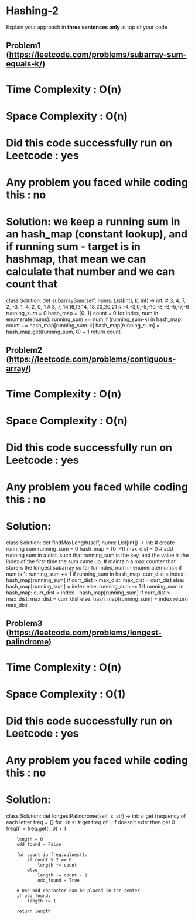 # Hashing-2

Explain your approach in **three sentences only** at top of your code


## Problem1 (https://leetcode.com/problems/subarray-sum-equals-k/)
# Time Complexity : O(n)
# Space Complexity : O(n)
# Did this code successfully run on Leetcode : yes
# Any problem you faced while coding this :  no


# Solution: we keep a running sum in an hash_map (constant lookup), and if running sum - target is in hashmap, that mean we can calculate that number and we can count that
class Solution:
    def subarraySum(self, nums: List[int], k: int) -> int:
        # 3, 4, 7, 2, -3, 1, 4, 2, 0, 1
        # 3, 7, 14,16,13,14, 18,20,20,21
        # -4,-3,0,-5,-10,-8,-3,-5,-7,-6
        running_sum = 0
        hash_map = {0: 1}
        count = 0
        for index, num in enumerate(nums):
            running_sum += num
            if (running_sum-k) in hash_map:
                count += hash_map[running_sum-k]
            hash_map[running_sum] = hash_map.get(running_sum, 0) + 1
        return count

## Problem2 (https://leetcode.com/problems/contiguous-array/)
# Time Complexity : O(n)
# Space Complexity : O(n)
# Did this code successfully run on Leetcode : yes
# Any problem you faced while coding this :  no


# Solution: 
class Solution:
    def findMaxLength(self, nums: List[int]) -> int:
        # create running sum
        running_sum = 0
        hash_map = {0: -1}
        max_dist = 0
        # add running sum in a dict, such that running_sum is the key, and the value is the index of the first time the sum came up. 
        # maintain a max counter that storers the longest subarray so far
        for index, num in enumerate(nums):
            if num is 1: 
                running_sum += 1
                if running_sum in hash_map:
                    curr_dist = index - hash_map[running_sum]
                    if curr_dist > max_dist:
                        max_dist = curr_dist
                else: 
                    hash_map[running_sum] = index
            else:
                running_sum -= 1
                if running_sum in hash_map:
                    curr_dist = index - hash_map[running_sum]
                    if curr_dist > max_dist:
                        max_dist = curr_dist
                else: 
                    hash_map[running_sum] = index
        return max_dist

## Problem3 (https://leetcode.com/problems/longest-palindrome)
# Time Complexity : O(n)
# Space Complexity : O(1)
# Did this code successfully run on Leetcode : yes
# Any problem you faced while coding this :  no


# Solution: 
class Solution:
    def longestPalindrome(self, s: str) -> int:
        # get frequency of each letter
        freq = {}
        for l in s:
            # get freq of l, if doesn't exist then get 0
            freq[l] = freq.get(l, 0) + 1
        
        length = 0
        odd_found = False

        for count in freq.values():
            if count % 2 == 0:
                length += count
            else:
                length += count - 1
                odd_found = True

        # One odd character can be placed in the center
        if odd_found:
            length += 1
        
        return length